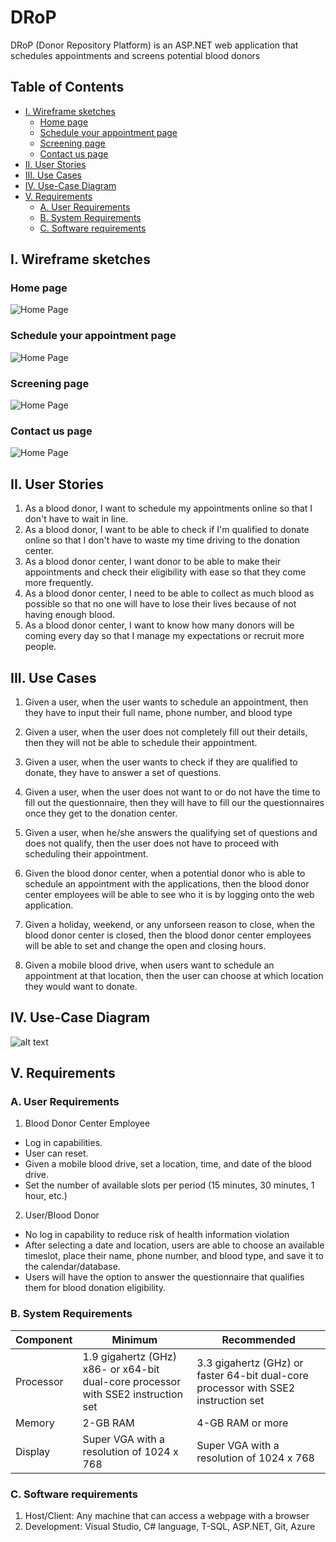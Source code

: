 # DRoP
DRoP (Donor Repository Platform) is an ASP.NET web application that schedules appointments and screens potential blood donors

## Table of Contents
  * [I. Wireframe sketches](#i-wireframe-sketches)
    + [Home page](#home-page)
    + [Schedule your appointment page](#schedule-your-appointment-page)
    + [Screening page](#screening-page)
    + [Contact us page](#contact-us-page)
  * [II. User Stories](#ii-user-stories)
  * [III. Use Cases](#iii-use-cases)
  * [IV. Use-Case Diagram](#iv-use-case-diagram)
  * [V. Requirements](#v-requirements)
    + [A. User Requirements](#a-user-requirements)
    + [B. System Requirements](#b-system-requirements)
    + [C. Software requirements](#c-software-requirements)

## I. Wireframe sketches

### Home page
![Home Page](Wireframe/WebPageHome.png)

### Schedule your appointment page
![Home Page](Wireframe/WebPageScheduler.png)

### Screening page
![Home Page](Wireframe/WebPageScreener.png)

### Contact us page
![Home Page](Wireframe/WebPageContactUs.png)

## II. User Stories

1. As a blood donor, I want to schedule my appointments online so that I don't have to wait in line.
2. As a blood donor, I want to be able to check if I'm qualified to donate online so that I don't have to waste my time driving to the donation center.
3. As a blood donor center, I want donor to be able to make their appointments and check their eligibility with ease so that they come more frequently.
4. As a blood donor center, I need to be able to collect as much blood as possible so that no one will have to lose their lives because of not having enough blood.
5. As a blood donor center, I want to know how many donors will be coming every day so that I manage my expectations or recruit more people.
  
## III. Use Cases

1. Given a user, when the user wants to schedule an appointment, then they have to input their full name, phone number, and blood type

2. Given a user, when the user does not completely fill out their details, then they will not be able to schedule their appointment.

3. Given a user, when the user wants to check if they are qualified to donate, they have to answer a set of questions.

4. Given a user, when the user does not want to or do not have the time to fill out the questionnaire, then they will have to fill our the questionnaires once they get to the donation center.

5. Given a user, when he/she answers the qualifying set of questions and does not qualify, then the user does not have to proceed with scheduling their appointment.

6. Given the blood donor center, when a potential donor who is able to schedule an appointment with the applications, then the blood donor center employees will be able to see who it is by logging onto the web application.

7. Given a holiday, weekend, or any unforseen reason to close, when the blood donor center is closed, then the blood donor center employees will be able to set and change the open and closing hours.

8. Given a mobile blood drive, when users want to schedule an appointment at that location, then the user can choose at which location they would want to donate.

## IV. Use-Case Diagram
![alt text](https://github.com/hgotia/DRoP/blob/main/Requirements/UMLDrop.jpg)
            
## V. Requirements

### A. User Requirements
1. Blood Donor Center Employee
  * Log in capabilities.
  * User can reset.
  * Given a mobile blood drive, set a location, time, and date of the blood drive.
  * Set the number of available slots per period (15 minutes, 30 minutes, 1 hour, etc.)
    
2. User/Blood Donor
  * No log in capability to reduce risk of health information violation
  * After selecting a date and location, users are able to choose an available timeslot, place their name, phone number, and blood type, and save it to the calendar/database.
  * Users will have the option to answer the questionnaire that qualifies them for blood donation eligibility.

### B. System Requirements
| Component | Minimum | Recommended |
| --------- | ------- | ----------- |
| Processor | 1.9 gigahertz (GHz) x86- or x64-bit dual-core processor with SSE2 instruction set | 3.3 gigahertz (GHz) or faster 64-bit dual-core processor with SSE2 instruction set
| Memory | 2-GB RAM | 4-GB RAM or more |
| Display | Super VGA with a resolution of 1024 x 768 | Super VGA with a resolution of 1024 x 768 |

### C. Software requirements
1. Host/Client: Any machine that can access a webpage with a browser
2. Development: Visual Studio, C# language, T-SQL, ASP.NET, Git, Azure
